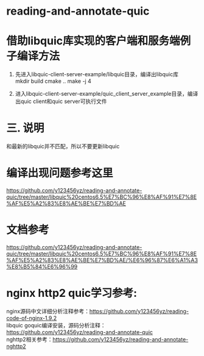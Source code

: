 # reading-and-annotate-quic
 

			
借助libquic库实现的客户端和服务端例子编译方法       
===================================     
1. 先进入libquic-client-server-example/libquic目录，编译出libquic库  
mkdir build
cmake ..
make -j 4

2. 进入libquic-client-server-example/quic_client_server_example目录，编译出quic client和quic server可执行文件      

三. 说明    
===================================     
和最新的libquic并不匹配，所以不要更新libquic


编译出现问题参考这里   
===================================  	   
https://github.com/y123456yz/reading-and-annotate-quic/tree/master/libquic%20centos6.5%E7%BC%96%E8%AF%91%E7%8E%AF%E5%A2%83%E8%AE%BE%E7%BD%AE  



文档参考  
===================================  
https://github.com/y123456yz/reading-and-annotate-quic/tree/master/libquic%20centos6.5%E7%BC%96%E8%AF%91%E7%8E%AF%E5%A2%83%E8%AE%BE%E7%BD%AE/%E6%96%87%E6%A1%A3%E8%B5%84%E6%96%99 



nginx http2 quic学习参考:    
===================================    
nginx源码中文详细分析注释参考：https://github.com/y123456yz/reading-code-of-nginx-1.9.2   
libquic goquic编译安装，源码分析注释：https://github.com/y123456yz/reading-and-annotate-quic        
nghttp2相关参考：https://github.com/y123456yz/reading-and-annotate-nghttp2     
		
	
